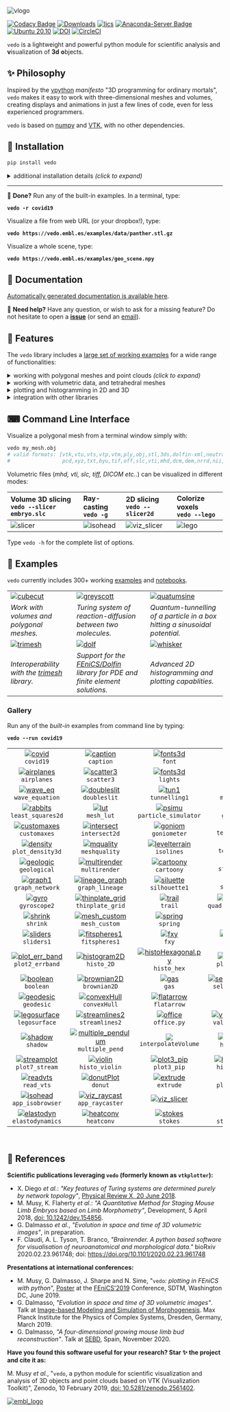 
![vlogo](https://user-images.githubusercontent.com/32848391/90966721-1e420980-e4d6-11ea-998f-3285d512541f.png)

[![Codacy Badge](https://app.codacy.com/project/badge/Grade/4acbc84816a540bfb9dc67bbff520d38)](https://www.codacy.com/manual/marcomusy/vedo?utm_source=github.com&amp;utm_medium=referral&amp;utm_content=marcomusy/vedo&amp;utm_campaign=Badge_Grade)
[![Downloads](https://pepy.tech/badge/vedo)](https://pepy.tech/project/vedo)
[![lics](https://img.shields.io/badge/license-MIT-blue.svg)](https://en.wikipedia.org/wiki/MIT_License)
[![Anaconda-Server Badge](https://anaconda.org/conda-forge/vedo/badges/version.svg)](https://anaconda.org/conda-forge/vedo)
[![Ubuntu 20.10](https://repology.org/badge/version-for-repo/ubuntu_20_10/vedo.svg)](https://repology.org/project/vedo/versions)
[![DOI](https://zenodo.org/badge/DOI/10.5281/zenodo.2561402.svg)](https://doi.org/10.5281/zenodo.2561402)
[![CircleCI](https://circleci.com/gh/marcomusy/vedo.svg?style=svg)](https://circleci.com/gh/marcomusy/vedo)


`vedo` is a lightweight and powerful python module
for scientific analysis and **v**isualization of **3d** **o**bjects.<br>


## ✨  Philosophy
Inspired by the [vpython](https://vpython.org/) *manifesto* "3D programming for ordinary mortals",
`vedo` makes it easy to work with three-dimensional meshes and volumes, creating displays and animations
in just a few lines of code, even for less experienced programmers.

`vedo` is based on [numpy](http://www.numpy.org/) and [VTK](https://www.vtk.org/),
with no other dependencies.


## 💾  Installation
```bash
pip install vedo
```

<details>
<summary>additional installation details <i>(click to expand)</i> </summary>

- As some of the features work better and faster on the older VTK version 8 you can install it via:<br>
`pip install vtk==8.1.2`

- To get the latest _dev_ version of `vedo` use instead: <br>
`pip install -U git+https://github.com/marcomusy/vedo.git`

- Or install it from the conda-forge channel via: <br>
`conda install -c conda-forge vedo`

</details>

---------------------------------------------------------------------

📌 **Done?** Run any of the built-in examples. In a terminal, type:

**`vedo -r covid19`**

Visualize a file from web URL (or your dropbox!), type:

**`vedo https://vedo.embl.es/examples/data/panther.stl.gz`**

Visualize a whole scene, type:

**`vedo https://vedo.embl.es/examples/geo_scene.npy`**


## 📙  Documentation
[Automatically generated documentation is available here](https://vedo.embl.es).

📌 **Need help?** Have any question, or wish to ask for a missing feature?
Do not hesitate to open a [**issue**](https://github.com/marcomusy/vedo/issues)
(or send an [email](mailto:marco.musy@embl.es)).


## 🎨  Features
The `vedo` library includes a [large set of working examples](https://github.com/marcomusy/vedo/tree/master/examples)
for a wide range of functionalities:

<details>
<summary>working with polygonal meshes and point clouds <i>(click to expand)</i> </summary>
<i>

- Import meshes from VTK format, STL, Wavefront OBJ, 3DS, Dolfin-XML, Neutral, GMSH, OFF, PCD (PointCloud),
- Export meshes as ASCII or binary to VTK, STL, OBJ, PLY ... formats.
- Analysis tools like Moving Least Squares, mesh morphing and more..
- Tools to visualize and edit meshes (cutting a mesh with another mesh, slicing, normalizing, moving vertex positions, etc..).
- Split mesh based on surface connectivity. Extract the largest connected area.
- Calculate areas, volumes, center of mass, average sizes etc.
- Calculate vertex and face normals, curvatures, feature edges. Fill mesh holes.
- Subdivide faces of a mesh, increasing the number of vertex points. Mesh simplification.
- Coloring and thresholding of meshes based on associated scalar or vectorial data.
- Point-surface operations: find nearest points, determine if a point lies inside or outside of a mesh.
- Create primitive shapes: spheres, arrows, cubes, torus, ellipsoids...
- Generate glyphs (associate a mesh to every vertex of a source mesh).
- Create animations easily by just setting the position of the displayed objects in the 3D scene. Add trailing lines and shadows to moving objects is supported.
- Straightforward support for multiple sync-ed or independent renderers in  the same window.
- Registration (alignment) of meshes with different techniques.
- Mesh smoothing.
- Delaunay triangulation in 2D and 3D.
- Generate meshes by joining nearby lines in space.
- Find the closest path from one point to another, traveling along the edges of a mesh.
- Find the intersection of a mesh with lines, planes or other meshes.
- Interpolate scalar and vectorial fields with Radial Basis Functions and Thin Plate Splines.
- Add sliders and buttons to interact with the scene and the individual objects.
- Visualization of tensors.
- Analysis of Point Clouds:
- Moving Least Squares smoothing of 2D, 3D and 4D clouds
- Fit lines, planes, spheres and ellipsoids in space
- Identify outliers in a distribution of points
- Decimate a cloud to a uniform distribution.

</i>
</details>

<details>
<summary>working with volumetric data, and tetrahedral meshes</summary>
<i>

- Import data from VTK format volumetric TIFF stacks, DICOM, SLC, MHD and more
- Import 2D images as PNG, JPEG, BMP
- Isosurfacing of volumes
- Composite and maximum projection volumetric rendering
- Generate volumetric signed-distance data from an input surface mesh
- Probe volumes with lines and planes
- Generate stream-lines and stream-tubes from vectorial fields
- Slice and crop volumes
- Support for other volumetric structures (structured and grid data)

</i>
</details>

<details>
<summary>plotting and histogramming in 2D and 3D</summary>
<i>

- Polygonal 3D text rendering with Latex-like syntax and unicode characters, with 14 different fonts.
- Fully customizable axis styles
- donut plots and pie charts
- Scatter plots in 2D and 3D
- Surface function plotting
- 1D customizable histograms
- 2D hexagonal histograms
- Polar plots, spherical plots and histogramming
- Draw latex-formatted formulas in the rendering window.
- Quiver, violin, whisker and stream-line plots
- Graphical markers analogous to matplotlib

</i>
</details>

<details>
<summary>integration with other libraries</summary>
<i>

- Integration with the [Qt5](https://www.qt.io/) framework.
- Support for [FEniCS/Dolfin](https://fenicsproject.org/) platform for visualization of PDE/FEM solutions.
- Interoperability with the [trimesh](https://trimsh.org/) and [pyvista](https://github.com/pyvista/pyvista) libraries.
- Export 3D scenes and embed them into a [web page](https://vedo.embl.es/examples/fenics_elasticity.html).
- Embed 3D scenes in *jupyter* notebooks with [K3D](https://github.com/K3D-tools/K3D-jupyter) (can export an interactive 3D-snapshot page [here](https://vedo.embl.es/examples/geo_scene.html)).

</i>
</details>


## ⌨  Command Line Interface
Visualize a polygonal mesh from a terminal window simply with:
```bash
vedo my_mesh.obj
# valid formats: [vtk,vtu,vts,vtp,vtm,ply,obj,stl,3ds,dolfin-xml,neutral,gmsh,
#                 pcd,xyz,txt,byu,tif,off,slc,vti,mhd,dcm,dem,nrrd,nii,bmp,png,jpg]
```
Volumetric files (_mhd, vti, slc, tiff, DICOM etc.._) can be visualized in different modes:


|Volume 3D slicing<br>`vedo --slicer embryo.slc`| Ray-casting<br>`vedo -g`| 2D slicing<br>`vedo --slicer2d`| Colorize voxels<br>`vedo --lego`|
|:--------|:-----|:--------|:-----|
| ![slicer](https://user-images.githubusercontent.com/32848391/80292484-50757180-8757-11ea-841f-2c0c5fe2c3b4.jpg)|![isohead](https://user-images.githubusercontent.com/32848391/58336107-5a09a180-7e43-11e9-8c4e-b50e4e95ae71.gif)|![viz_slicer](https://user-images.githubusercontent.com/32848391/90966778-fc955200-e4d6-11ea-8e29-215f7aea3860.png)  |![lego](https://user-images.githubusercontent.com/32848391/56969949-71b47980-6b66-11e9-8251-4bbdb275cb22.jpg) |

Type `vedo -h` for the complete list of options.<br>

## 🐾  Examples
`vedo` currently includes 300+ working [examples](https://github.com/marcomusy/vedo/tree/master/examples) and [notebooks](https://github.com/marcomusy/vedo/tree/master/examples/notebooks). <br>

|         |         |         |
|:--------|:--------|:--------|
| [![cubecut](https://user-images.githubusercontent.com/32848391/99916179-e763d580-2d08-11eb-9044-b647115167ed.jpg)](https://github.com/marcomusy/vedo/tree/master/examples/advanced/cutWithMesh2.py)   | [![greyscott](https://user-images.githubusercontent.com/32848391/80291855-87e11f80-8751-11ea-9428-12e193a2a66e.gif)](https://github.com/marcomusy/vedo/tree/master/examples/simulations/grayscott.py)| [![quatumsine](https://user-images.githubusercontent.com/32848391/47751431-06aae880-dc92-11e8-9fcf-6659123edbfa.gif)](https://github.com/marcomusy/vedo/tree/master/examples/simulations/tunnelling2.py) |
| *Work with volumes and polygonal meshes.*                            | *Turing system of reaction-diffusion between two molecules.*                                                                   |  *Quantum-tunnelling of a particle in a box hitting a sinusoidal potential.*  |
| [![trimesh](https://user-images.githubusercontent.com/32848391/91164151-e8b44080-e6ce-11ea-8213-cf5b12aa4d16.png)](https://github.com/marcomusy/vedo/blob/master/examples/other/trimesh)              | [![dolf](https://user-images.githubusercontent.com/32848391/58368591-8b3fab80-7eef-11e9-882f-8b8eaef43567.gif)](https://vedo.embl.es/content/vedo/dolfin.html)| [![whisker](https://user-images.githubusercontent.com/32848391/99916183-e8950280-2d08-11eb-8070-8bb1146c7c62.png)](https://github.com/marcomusy/vedo/tree/master/examples/pyplot/whiskers.py) |
| *Interoperability with the [trimesh](https://trimsh.org/) library.*  |  *Support for the [FEniCS/Dolfin](https://fenicsproject.org/) library for PDE and finite element solutions.*                   | *Advanced 2D histogramming and plotting capablities.* |


### Gallery
Run any of the _built-in_ examples from command line by typing:

**`vedo --run covid19`**

|     |     |     |     |
|:---:|:---:|:---:|:---:|
| [![covid](https://user-images.githubusercontent.com/32848391/77330206-4824b380-6d1f-11ea-9bc3-e3aef970dcc2.gif)](https://github.com/marcomusy/vedo/tree/master/examples/pyplot/covid19.py) <br>`covid19`                           | [![caption](https://user-images.githubusercontent.com/32848391/90437536-dc2e5780-e0d2-11ea-8951-f905ffb54f54.png)](https://github.com/marcomusy/vedo/tree/master/examples/pyplot/caption.py) <br>`caption`                                 | [![fonts3d](https://user-images.githubusercontent.com/32848391/90437540-dd5f8480-e0d2-11ea-8ddc-8839688979d0.png)](https://github.com/marcomusy/vedo/tree/master/examples/pyplot/fonts3d.py) <br>`font`                        | [![fonts](https://user-images.githubusercontent.com/32848391/90966829-9bba4980-e4d7-11ea-9ec8-23bac4b7448e.png)](https://github.com/marcomusy/vedo/tree/master/examples/pyplot/fonts3d.py) <br>`fonts` |
| [![airplanes](https://user-images.githubusercontent.com/32848391/57341963-b8910900-713c-11e9-898a-84b6d3712bce.gif)](https://github.com/marcomusy/vedo/tree/master/examples/simulations/airplanes.py)  <br>`airplanes`             | [![scatter3](https://user-images.githubusercontent.com/32848391/99916178-e632a880-2d08-11eb-80e6-fe99f72fe913.png)](https://github.com/marcomusy/vedo/tree/master/examples/pyplot/scatter3.py)  <br>`scatter3`                             | [![fonts3d](https://user-images.githubusercontent.com/32848391/99916180-e763d580-2d08-11eb-85a0-2d87c2661466.png)](https://github.com/marcomusy/vedo/tree/master/examples/basic/lights.py) <br>`lights`                        | [![dens4d](https://user-images.githubusercontent.com/32848391/99916182-e7fc6c00-2d08-11eb-9097-9993f04ead00.gif)](https://github.com/marcomusy/vedo/tree/master/examples/pyplot/plot_density4d.py)  <br>`density4d` |
| [![wave_eq](https://user-images.githubusercontent.com/32848391/39360796-ea5f9ef0-4a1f-11e8-85cb-f3e21072c7d5.gif)](https://github.com/marcomusy/vedo/blob/master/examples/simulations/wave_equation.py) <br>`wave_equation`        | [![doubleslit](https://user-images.githubusercontent.com/32848391/96374703-86c70300-1174-11eb-9bfb-431a1ae5346d.png)](https://github.com/marcomusy/vedo/blob/master/examples/simulations/doubleslit.py) <br>`doubleslit`                   | [![tun1](https://user-images.githubusercontent.com/32848391/96375030-e0c8c800-1176-11eb-8fde-83a65de41330.gif)](https://github.com/marcomusy/vedo/blob/master/examples/simulations/tunnelling1.py)<br>`tunnelling1`            | [![image](https://user-images.githubusercontent.com/32848391/96374887-dc4fdf80-1175-11eb-860a-e719558e7ed7.png)](https://github.com/marcomusy/vedo/blob/master/examples/advanced/thinplate_morphing_2d.py) <br>`morphing_2d`   |
| [![rabbits](https://user-images.githubusercontent.com/32848391/50738808-5816ad00-11d8-11e9-9854-c952be6fb941.jpg)](https://github.com/marcomusy/vedo/tree/master/examples/advanced/moving_least_squares2D.py) <br>`least_squares2d`| [![lut](https://user-images.githubusercontent.com/32848391/95255899-5c934e00-0822-11eb-9b07-fc3f31e2b6da.png)](https://github.com/marcomusy/vedo/tree/master/examples/basic/mesh_lut.py) <br> `mesh_lut`                                   | [![psimu](https://user-images.githubusercontent.com/32848391/50738891-db380300-11d8-11e9-84c2-0f55be7228f1.gif)](https://github.com/marcomusy/vedo/tree/master/examples/simulations/particle_simulator.py) <br>`particle_simulator` | [![gyro](https://user-images.githubusercontent.com/32848391/39766016-85c1c1d6-52e3-11e8-8575-d167b7ce5217.gif)](https://github.com/marcomusy/vedo/tree/master/examples/simulations/gyroscope1.py) <br> `gyroscope1`    |
| [![customaxes](https://user-images.githubusercontent.com/32848391/90966973-0750e680-e4d9-11ea-8e56-d75a1ad523dd.png)](https://github.com/marcomusy/vedo/tree/master/examples/pyplot/customAxes.py) <br>`customaxes`                | [![intersect](https://user-images.githubusercontent.com/32848391/90437548-de90b180-e0d2-11ea-8e0c-d821db4da8a9.png)](https://github.com/marcomusy/vedo/tree/master/examples/advanced/intersect2d.py) <br>`intersect2d`                     | [![goniom](https://user-images.githubusercontent.com/32848391/90437544-dd5f8480-e0d2-11ea-8321-b52d073444c4.png)](https://github.com/marcomusy/vedo/tree/master/examples/pyplot/goniometer.py) <br>`goniometer`                | [![](https://user-images.githubusercontent.com/32848391/82767103-2500a800-9e25-11ea-8506-e583e8ec4b01.jpg)](https://github.com/marcomusy/vedo/tree/master/examples/tetmesh/tet_threshold.py) <br>`tet_threshold`     |
| [![density](https://user-images.githubusercontent.com/32848391/90437537-dc2e5780-e0d2-11ea-982c-8dafd467c3cd.png)](https://github.com/marcomusy/vedo/tree/master/examples/pyplot/plot_density3d.py) <br>`plot_density3d`           | [![mquality](https://user-images.githubusercontent.com/32848391/90976242-91319b80-e53b-11ea-8ff6-77ec78330657.png)](https://github.com/marcomusy/vedo/tree/master/examples/advanced/meshquality.py) <br>`meshquality`                      | [![levelterrain](https://user-images.githubusercontent.com/32848391/72433087-f00a8780-3798-11ea-9778-991f0abeca70.png)](https://github.com/marcomusy/vedo/tree/master/examples/basic/isolines.py) <br>`isolines`               | [![](https://user-images.githubusercontent.com/32848391/82767107-2631d500-9e25-11ea-967c-42558f98f721.jpg)](https://github.com/marcomusy/vedo/tree/master/examples/tetmesh/tet_cutMesh1.py) <br>`tet_cutmesh1`     |
| [![geologic](https://user-images.githubusercontent.com/32848391/81397531-d2867280-9127-11ea-8cc8-0effbbbebf2d.jpg)](https://github.com/marcomusy/vedo/tree/master/examples/advanced/geological_model.py) <br>`geological`          | [![multirender](https://user-images.githubusercontent.com/32848391/81459297-80813380-919f-11ea-89b1-39a305dd9897.png)](https://github.com/marcomusy/vedo/tree/master/examples/basic/multirenderers.py) <br>`multirender`                   | [![cartoony](https://user-images.githubusercontent.com/32848391/81459306-8840d800-919f-11ea-859e-d9c0b432e644.png)](https://github.com/marcomusy/vedo/tree/master/examples/pyplot/cartoony.py) <br>`cartoony`                  | [![](https://user-images.githubusercontent.com/32848391/81459343-b9210d00-919f-11ea-846c-152d62cba06e.png)](https://github.com/marcomusy/vedo/tree/master/examples/volumetric/streamlines4.py) <br>`streamlines4`|
| [![graph1](https://user-images.githubusercontent.com/32848391/90437546-ddf81b00-e0d2-11ea-84d5-e4356a5c5f85.png)](https://github.com/marcomusy/vedo/tree/master/examples/pyplot/graph_network.py) <br>`graph_network`              | [![lineage_graph](https://user-images.githubusercontent.com/32848391/80291851-8152a800-8751-11ea-893e-4a0bb85397b1.png)](https://github.com/marcomusy/vedo/tree/master/examples/pyplot/graph_lineage.py) <br>`graph_lineage`               | [![siluette](https://user-images.githubusercontent.com/32848391/57179369-8e5df380-6e7d-11e9-99b4-3b1a120dd375.png)](https://github.com/marcomusy/vedo/tree/master/examples/basic/silhouette1.py) <br>`silhouette1`             | [![](https://user-images.githubusercontent.com/32848391/90298998-a734c180-de94-11ea-8dbe-bf68d451b1d6.png)](https://github.com/marcomusy/vedo/tree/master/examples/basic/silhouette2.py) <br>`silhouette2`        |
| [![gyro](https://user-images.githubusercontent.com/32848391/50738942-687b5780-11d9-11e9-97f0-72bbd63f7d6e.gif)](https://github.com/marcomusy/vedo/tree/master/examples/simulations/gyroscope2.py) <br>`gyroscope2`                 | [![thinplate_grid](https://user-images.githubusercontent.com/32848391/51433540-d188b380-1c4c-11e9-81e7-a1cf4642c54b.png)](https://github.com/marcomusy/vedo/tree/master/examples/advanced/thinplate_grid.py) <br>`thinplate_grid`          | [![trail](https://user-images.githubusercontent.com/32848391/58370826-4aee2680-7f0b-11e9-91e6-3120770cfede.gif)](https://github.com/marcomusy/vedo/tree/master/examples/simulations/trail.py) <br>`trail`                      | [![quadmorph](https://user-images.githubusercontent.com/32848391/96375928-5aaf8000-117c-11eb-83a9-bcae5c425877.png)](https://github.com/marcomusy/vedo/tree/master/examples/advanced/quadratic_morphing.py) <br>`quadratic_morphing`  |
| [![shrink](https://user-images.githubusercontent.com/32848391/46819143-41042280-cd83-11e8-9492-4f53679887fa.png)](https://github.com/marcomusy/vedo/tree/master/examples/basic/shrink.py) <br>`shrink`                             | [![mesh_custom](https://user-images.githubusercontent.com/32848391/51390972-20d9c180-1b31-11e9-955d-025f1ef24cb7.png)](https://github.com/marcomusy/vedo/tree/master/examples/basic/mesh_custom.py) <br>`mesh_custom`                      | [![spring](https://user-images.githubusercontent.com/32848391/50738955-7e891800-11d9-11e9-85cd-02bd4f3f13ea.gif)](https://github.com/marcomusy/vedo/tree/master/examples/simulations/aspring.py) <br>`spring`                  | [![lorenz](https://user-images.githubusercontent.com/32848391/46818115-be7a6380-cd80-11e8-8ffb-60af2631bf71.png)](https://github.com/marcomusy/vedo/tree/master/examples/basic/lorenz.py) <br>`lorentz`   |
| [![sliders](https://user-images.githubusercontent.com/32848391/50738848-be033480-11d8-11e9-9b1a-c13105423a79.jpg)](https://github.com/marcomusy/vedo/tree/master/examples/basic/sliders1.py) <br>`sliders1`                        | [![fitspheres1](https://user-images.githubusercontent.com/32848391/50738943-687b5780-11d9-11e9-87a6-054e0fe76241.jpg)](https://github.com/marcomusy/vedo/tree/master/examples/advanced/fitspheres1.py) <br>`fitspheres1`                   | [![fxy](https://user-images.githubusercontent.com/32848391/36611824-fd524fac-18d4-11e8-8c76-d3d1b1bb3954.png)](https://github.com/marcomusy/vedo/tree/master/examples/pyplot/plot4_fxy.py) <br>`fxy`                           | [![histogram](https://user-images.githubusercontent.com/32848391/68141260-77cc4e00-ff2d-11e9-9280-0efc5b87314d.png)](https://github.com/marcomusy/vedo/tree/master/examples/pyplot/histo_1D.py) <br>`histo_1D`   |
| [![plot_err_band](https://user-images.githubusercontent.com/32848391/96375277-449fc080-1178-11eb-9a0f-3a4f9efe0d76.png)](https://github.com/marcomusy/vedo/tree/master/examples/pyplot/plot2_errband.py) <br>`plot2_errband`       | [![histogram2D](https://user-images.githubusercontent.com/32848391/72452359-b5671600-37bd-11ea-8b1d-c44d884496ed.png)](https://github.com/marcomusy/vedo/tree/master/examples/pyplot/histo_2D.py) <br>`histo_2D`                           | [![histoHexagonal.py](https://user-images.githubusercontent.com/32848391/72434748-b471bc80-379c-11ea-95d7-d70333770582.png)](https://github.com/marcomusy/vedo/tree/master/examples/pyplot/histo_hexagonal.py) <br>`histo_hex` | [![sphericPlot](https://user-images.githubusercontent.com/32848391/72433091-f0a31e00-3798-11ea-86bd-6c522e23ec61.png)](https://github.com/marcomusy/vedo/tree/master/examples/pyplot/plot5_spheric.py) <br>`plot5_spheric`    |
| [![boolean](https://user-images.githubusercontent.com/32848391/50738871-c0fe2500-11d8-11e9-8812-442b69be6db9.png)](https://github.com/marcomusy/vedo/tree/master/examples/basic/boolean.py) <br>`boolean`                          | [![brownian2D](https://user-images.githubusercontent.com/32848391/50738948-73ce8300-11d9-11e9-8ef6-fc4f64c4a9ce.gif)](https://github.com/marcomusy/vedo/tree/master/examples/simulations/brownian2D.py) <br>`brownian2D`                   | [![gas](https://user-images.githubusercontent.com/32848391/50738954-7e891800-11d9-11e9-95aa-67c92ca6476b.gif)](https://github.com/marcomusy/vedo/tree/master/examples/simulations/gas.py) <br>`gas`                            | [![self_org_maps2d](https://user-images.githubusercontent.com/32848391/54557310-1ade5080-49bb-11e9-9b97-1b53a7689a9b.gif)](https://github.com/marcomusy/vedo/tree/master/examples/other/self_org_maps2d.py)  <br>`self_org_maps2d`    |
| [![geodesic](https://user-images.githubusercontent.com/32848391/51855637-015f4780-232e-11e9-92ca-053a558e7f70.png)](https://github.com/marcomusy/vedo/tree/master/examples/advanced/geodesic.py) <br>`geodesic`                    | [![convexHull](https://user-images.githubusercontent.com/32848391/51932732-068cc700-2400-11e9-9b68-30294a4fa4e3.png)](https://github.com/marcomusy/vedo/tree/master/examples/advanced/convexHull.py)  <br>`convexHull`                     | [![flatarrow](https://user-images.githubusercontent.com/32848391/54612632-97c00780-4a59-11e9-8532-940c25a5dfd8.png)](https://github.com/marcomusy/vedo/tree/master/examples/basic/flatarrow.py) <br>`flatarrow`                | [![latex](https://user-images.githubusercontent.com/32848391/55568648-6190b200-5700-11e9-9547-0798c588a7a5.png)](https://github.com/marcomusy/vedo/tree/master/examples/pyplot/latex.py) <br>`latex`  |
| [![legosurface](https://user-images.githubusercontent.com/32848391/56820682-da40e500-684c-11e9-8ea3-91cbcba24b3a.png)](https://github.com/marcomusy/vedo/tree/master/examples/volumetric/legosurface.py) <br>`legosurface`         | [![streamlines2](https://user-images.githubusercontent.com/32848391/56964001-9145a500-6b5a-11e9-935b-1b2425bd7dd2.png)](https://github.com/marcomusy/vedo/tree/master/examples/volumetric/streamlines2.py) <br>`streamlines2`              | [![office](https://user-images.githubusercontent.com/32848391/56964003-9145a500-6b5a-11e9-9d9e-9736d90e1900.png)](https://github.com/marcomusy/vedo/tree/master/examples/volumetric/office.py) <br>`office.py`                 | [![value-iteration](https://user-images.githubusercontent.com/32848391/56964055-afaba080-6b5a-11e9-99cf-3fac99df9878.jpg)](https://github.com/marcomusy/vedo/tree/master/examples/other/value-iteration.py)  <br>`value-iteration`  |
| [![shadow](https://user-images.githubusercontent.com/32848391/57312574-1d714280-70ee-11e9-8741-04fc5386d692.png)](https://github.com/marcomusy/vedo/tree/master/examples/basic/shadow.py) <br>`shadow`                             | [![multiple_pendulum](https://user-images.githubusercontent.com/32848391/50738892-db380300-11d8-11e9-807c-fb320c7b7917.gif)](https://github.com/marcomusy/vedo/tree/master/examples/simulations/multiple_pendulum.py ) <br>`multiple_pend` | [![](https://user-images.githubusercontent.com/32848391/59095175-1ec5a300-8918-11e9-8bc0-fd35c8981e2b.jpg)](https://github.com/marcomusy/vedo/tree/master/examples/volumetric/interpolateVolume.py) <br>`interpolateVolume`    | [![histo_polar](https://user-images.githubusercontent.com/32848391/64912717-5754f400-d733-11e9-8a1f-612165955f23.png)](https://github.com/marcomusy/vedo/tree/master/examples/pyplot/histo_polar.py)  <br>`histo_polar`  |
| [![streamplot](https://user-images.githubusercontent.com/32848391/73614123-93162a80-45fc-11ea-969b-9a3293b26f35.png)](https://github.com/marcomusy/vedo/tree/master/examples/pyplot/plot7_stream.py) <br>`plot7_stream`            | [![violin](https://user-images.githubusercontent.com/32848391/73481240-b55d3d80-439b-11ea-89a4-6c35ecc84b0d.png)](https://github.com/marcomusy/vedo/tree/master/examples/pyplot/histo_violin.py) <br>`histo_violin`                        | [![plot3_pip](https://user-images.githubusercontent.com/32848391/73393632-4ff64780-42dc-11ea-8798-45a81c067f45.png)](https://github.com/marcomusy/vedo/tree/master/examples/pyplot/plot3_pip.py) <br>`plot3_pip`               | [![histo_spheric](https://user-images.githubusercontent.com/32848391/73392901-fccfc500-42da-11ea-828a-9bad6982a823.png)](https://github.com/marcomusy/vedo/tree/master/examples/pyplot/histo_spheric.py)  <br>`histo_spheric`  |
| [![readvts](https://user-images.githubusercontent.com/32848391/80862655-04568f80-8c77-11ea-8249-5b61283e04ce.png)](https://github.com/marcomusy/vedo/tree/master/examples/volumetric/read_vts.py) <br>`read_vts`                   | [![donutPlot](https://user-images.githubusercontent.com/32848391/64998178-6f6b7580-d8e3-11e9-9bd8-8dfb9ccd90e4.png)](https://github.com/marcomusy/vedo/tree/master/examples/pyplot/donut.py) <br>`donut`                                   | [![extrude](https://user-images.githubusercontent.com/32848391/65963682-971e1a00-e45b-11e9-9f29-05522ae4a800.png)](https://github.com/marcomusy/vedo/tree/master/examples/basic/extrude.py) <br>`extrude`                      | [![plotxy](https://user-images.githubusercontent.com/32848391/96375341-cb549d80-1178-11eb-868f-3e7d55d989ff.png)](https://github.com/marcomusy/vedo/tree/master/examples/pyplot/plot1_errbars.py) <br>`plot1_errbars`   |
| [![isohead](https://user-images.githubusercontent.com/32848391/56972083-a7f3f800-6b6a-11e9-9cb3-1047b69dcad2.gif)](https://github.com/marcomusy/vedo/tree/master/examples/volumetric/app_isobrowser.py) <br>`app_isobrowser`       | [![viz_raycast](https://user-images.githubusercontent.com/32848391/58336107-5a09a180-7e43-11e9-8c4e-b50e4e95ae71.gif)](https://github.com/marcomusy/vedo/tree/master/examplesvolumetric/app_raycaster.py) <br>`app_raycaster`              | [![viz_slicer](https://user-images.githubusercontent.com/32848391/80866479-3bd13600-8c8f-11ea-83c7-5f5b4fccb29d.png)](https://github.com/marcomusy/vedo/tree/master/examples/)                                                 | [![lego](https://user-images.githubusercontent.com/32848391/59788744-aaeaa980-92cc-11e9-825d-58da26ca21ff.gif)](https://github.com/marcomusy/vedo/tree/master/examples/)                                               |
| [![elastodyn](https://user-images.githubusercontent.com/32848391/54932788-bd4a8680-4f1b-11e9-9326-33645171a45e.gif)](https://github.com/marcomusy/vedo/tree/master/examples/other/dolfin/elastodynamics.py) <br> `elastodynamics`  | [![heatconv](https://user-images.githubusercontent.com/32848391/57455107-b200af80-726a-11e9-897d-9c7bcb9854ac.gif)](https://github.com/marcomusy/vedo/tree/master/examples/other/dolfin/heatconv.py) <br>`heatconv`                        | [![stokes](https://user-images.githubusercontent.com/32848391/73683666-f36f9f80-46c2-11ea-9dca-2b559d2f458d.png)](https://github.com/marcomusy/vedo/tree/master/examples/other/dolfin/stokes.py) <br>`stokes`                  | [![lshape](https://user-images.githubusercontent.com/32848391/56671156-6bc91f00-66b4-11e9-8c58-e6b71e2ad1d0.gif)](https://github.com/marcomusy/vedo/tree/master/examples/other/dolfin/stokes_lshape.py) <br>`stokes_lshape`|

<br>


## 📜  References

**Scientific publications leveraging `vedo` (formerly known as `vtkplotter`):**

- X. Diego *et al.*:
*"Key features of Turing systems are determined purely by network topology"*,
[Physical Review X, 20 June 2018](https://journals.aps.org/prx/abstract/10.1103/PhysRevX.8.021071).
- M. Musy, K. Flaherty *et al.*:
*"A Quantitative Method for Staging Mouse Limb Embryos based on Limb Morphometry"*,
Development, 5 April 2018, [doi: 10.1242/dev.154856](http://dev.biologists.org/content/145/7/dev154856).
- G. Dalmasso *et al.*, *"Evolution in space and time of 3D volumetric images"*, in preparation.
- F. Claudi, A. L. Tyson, T. Branco, *"Brainrender. A python based software for visualisation of neuroanatomical and morphological data."*
bioRxiv 2020.02.23.961748; doi: https://doi.org/10.1101/2020.02.23.961748


**Presentations at international conferences:**

- M. Musy, G. Dalmasso, J. Sharpe and N. Sime, "`vedo`*: plotting in FEniCS with python*",
[Poster](https://github.com/marcomusy/vedo/blob/master/docs/fenics_poster.pdf) at the [FEniCS'2019](https://fenicsproject.org/fenics19/) Conference,
SDTM, Washington DC, June 2019.
- G. Dalmasso, *"Evolution in space and time of 3D volumetric images"*. Talk at [Image-based Modeling and Simulation of Morphogenesis](https://www.pks.mpg.de/imsm19/).
Max Planck Institute for the Physics of Complex Systems, Dresden, Germany, March 2019.
- G. Dalmasso, *"A four-dimensional growing mouse limb bud reconstruction"*. Talk at [SEBD](https://sebd.es/meeting-sebd-2020), Spain, November 2020.


**Have you found this software useful for your research? Star ✨ the project and cite it as:**

M. Musy  <em>et al.</em>, "<code>vedo</code>, a python module for scientific visualization and analysis of 3D objects
and point clouds based on VTK (Visualization Toolkit)",
Zenodo, 10 February 2019, <a href="http://doi.org/10.5281/zenodo.2561402">doi: 10.5281/zenodo.2561402</a>.

[![embl_logo](https://user-images.githubusercontent.com/32848391/58046204-e9157180-7b44-11e9-81c9-e916cdf9ba84.gif)](https://www.embl.es)